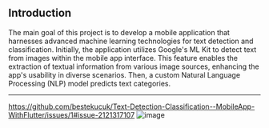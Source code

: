 ## Introduction

The main goal of this project is to develop a mobile application that harnesses advanced machine learning technologies for text detection and classification. Initially, the application utilizes Google's ML Kit to detect text from images within the mobile app interface. This feature enables the extraction of textual information from various image sources, enhancing the app's usability in diverse scenarios. Then, a custom Natural Language Processing (NLP) model predicts text categories.

---
https://github.com/bestekucuk/Text-Detection-Classification--MobileApp-WithFlutter/issues/1#issue-2121317107
![image](https://github.com/bestekucuk/Text-Detection-Classification--MobileApp-WithFlutter/assets/73111871/57901a8c-7489-4154-a538-3522941a0709)
